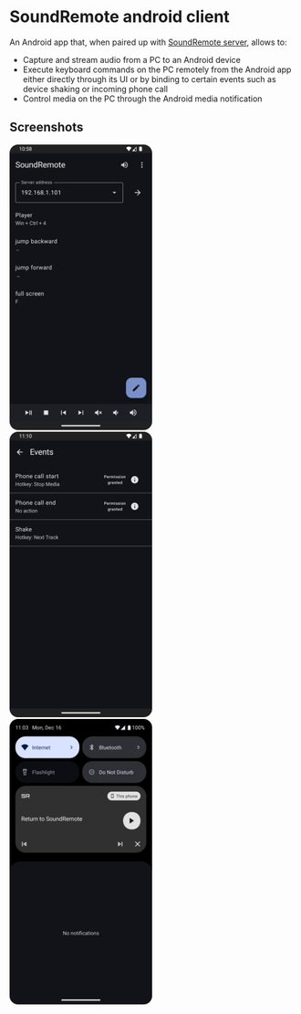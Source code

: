 # SoundRemote android client

An Android app that, when paired up with [SoundRemote server](https://github.com/ashipo/SoundRemote-server), allows to:

- Capture and stream audio from a PC to an Android device
- Execute keyboard commands on the PC remotely from the Android app either directly through its UI or by binding to certain events such as device shaking or incoming phone call
- Control media on the PC through the Android media notification

## Screenshots

<img src="metadata/en-US/images/phoneScreenshots/1.png" alt="Home screen" title="Home screen" width="250"/>⠀
<img src="metadata/en-US/images/phoneScreenshots/2.png" alt="Events screen" title="Events screen" width="250"/>⠀
<img src="metadata/en-US/images/phoneScreenshots/3.png" alt="Notification" title="Notification" width="250"/>
